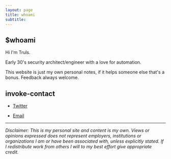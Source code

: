 ```yaml
---
layout: page
title: whoami
subtitle: 
---
```


## $whoami

Hi I'm Truls.

Early 30's security architect/engineer with a love for automation.

This website is just my own personal notes, if it helps someone else that's a bonus.
Feedback always welcome.

## invoke-contact
  
* [Twitter](https://twitter.com/infernuxmonster)
  
* [Email](mailto:YmxvZ0BpbmZlcm51eC5ubw==)

---

*Disclaimer: This is my personal site and content is my own. Views or opinions expressed does not represent employers, institutions or organizations I am or have been associated with, unless explicitly stated. If I redistribute work from others I will to my best effort give appropriate credit.*
